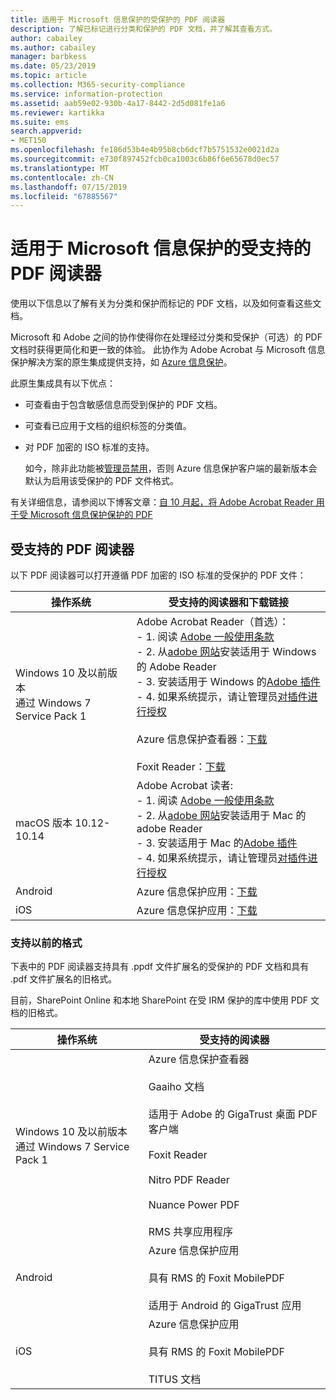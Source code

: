 ```yaml
---
title: 适用于 Microsoft 信息保护的受保护的 PDF 阅读器
description: 了解已标记进行分类和保护的 PDF 文档，并了解其查看方式。
author: cabailey
ms.author: cabailey
manager: barbkess
ms.date: 05/23/2019
ms.topic: article
ms.collection: M365-security-compliance
ms.service: information-protection
ms.assetid: aab59e02-930b-4a17-8442-2d5d081fe1a6
ms.reviewer: kartikka
ms.suite: ems
search.appverid:
- MET150
ms.openlocfilehash: fe186d53b4e4b95b8cb6dcf7b5751532e0021d2a
ms.sourcegitcommit: e730f897452fcb0ca1003c6b86f6e65678d0ec57
ms.translationtype: MT
ms.contentlocale: zh-CN
ms.lasthandoff: 07/15/2019
ms.locfileid: "67885567"
---
```

# <a name="supported-pdf-readers-for-microsoft-information-protection"></a>适用于 Microsoft 信息保护的受支持的 PDF 阅读器

使用以下信息以了解有关为分类和保护而标记的 PDF 文档，以及如何查看这些文档。

Microsoft 和 Adobe 之间的协作使得你在处理经过分类和受保护（可选）的 PDF 文档时获得更简化和更一致的体验。 此协作为 Adobe Acrobat 与 Microsoft 信息保护解决方案的原生集成提供支持，如 [Azure 信息保护](../what-is-information-protection.md)。 

此原生集成具有以下优点：

- 可查看由于包含敏感信息而受到保护的 PDF 文档。

- 可查看已应用于文档的组织标签的分类值。

- 对 PDF 加密的 ISO 标准的支持。
    
    如今，除非此功能被[管理员禁用](client-admin-guide-customizations.md#dont-protect-pdf-files-by-using-the-iso-standard-for-pdf-encryption)，否则 Azure 信息保护客户端的最新版本会默认为启用该受保护的 PDF 文件格式。

有关详细信息，请参阅以下博客文章：[自 10 月起，将 Adobe Acrobat Reader 用于受 Microsoft 信息保护保护的 PDF](https://techcommunity.microsoft.com/t5/Azure-Information-Protection/Starting-October-use-Adobe-Acrobat-Reader-for-PDFs-protected-by/ba-p/262738)

## <a name="supported-pdf-readers"></a>受支持的 PDF 阅读器

以下 PDF 阅读器可以打开遵循 PDF 加密的 ISO 标准的受保护的 PDF 文件：

|操作系统|受支持的阅读器和下载链接|
|----------------|-----------------------------------|
|Windows 10 及以前版本<br />通过 Windows 7 Service Pack 1|Adobe Acrobat Reader（首选）：<br />- 1. 阅读 [Adobe 一般使用条款](https://www.adobe.com/legal/terms.html) <br />- 2. 从[adobe 网站](https://www.adobe.com/)安装适用于 Windows 的 Adobe Reader<br />- 3. 安装适用于 Windows 的[Adobe 插件](https://go.microsoft.com/fwlink/?linkid=2050049) <br />- 4. 如果系统提示，请让管理员[对插件进行授权](https://techcommunity.microsoft.com/t5/Azure-Information-Protection/General-Availability-of-Adobe-Acrobat-Reader-integration-with/ba-p/298396) <br /><br /> Azure 信息保护查看器：[下载](https://go.microsoft.com/fwlink/?linkid=838993)<br /><br />Foxit Reader：[下载](https://www.foxitsoftware.com/pdf-reader/)|
|macOS 版本 10.12-10.14 |Adobe Acrobat 读者:<br />- 1. 阅读 [Adobe 一般使用条款](https://www.adobe.com/legal/terms.html) <br />- 2. 从[adobe 网站](https://www.adobe.com/)安装适用于 Mac 的 adobe Reader<br />- 3. 安装适用于 Mac 的[Adobe 插件](https://go.microsoft.com/fwlink/?linkid=2050049) <br />- 4. 如果系统提示，请让管理员[对插件进行授权](https://techcommunity.microsoft.com/t5/Azure-Information-Protection/General-Availability-of-Adobe-Acrobat-Reader-integration-with/ba-p/298396)|
|Android|Azure 信息保护应用：[下载](https://go.microsoft.com/fwlink/?LinkId=325340)|
|iOS|Azure 信息保护应用：[下载](https://go.microsoft.com/fwlink/?LinkId=325338)|

### <a name="support-for-previous-formats"></a>支持以前的格式

下表中的 PDF 阅读器支持具有 .ppdf 文件扩展名的受保护的 PDF 文档和具有 .pdf 文件扩展名的旧格式。

目前，SharePoint Online 和本地 SharePoint 在受 IRM 保护的库中使用 PDF 文档的旧格式。


|操作系统|受支持的阅读器|
|----------------|-----------------------------------|
|Windows 10 及以前版本<br />通过 Windows 7 Service Pack 1|Azure 信息保护查看器<br /><br />Gaaiho 文档<br /><br />适用于 Adobe 的 GigaTrust 桌面 PDF 客户端<br /><br />Foxit Reader<br /><br />Nitro PDF Reader<br /><br /> Nuance Power PDF<br /><br />RMS 共享应用程序|
|Android|Azure 信息保护应用<br /><br />具有 RMS 的 Foxit MobilePDF<br /><br />适用于 Android 的 GigaTrust 应用|
|iOS|Azure 信息保护应用<br /><br />具有 RMS 的 Foxit MobilePDF<br /><br />TITUS 文档|

